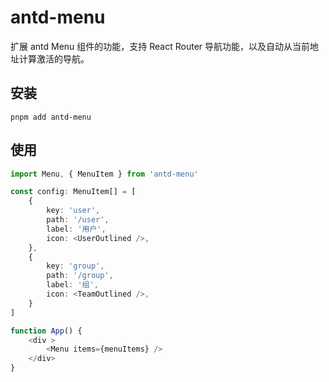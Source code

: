 # antd-menu

扩展 antd Menu 组件的功能，支持 React Router 导航功能，以及自动从当前地址计算激活的导航。

## 安装

```shell
pnpm add antd-menu
```

## 使用

```typescript jsx
import Menu, { MenuItem } from 'antd-menu'

const config: MenuItem[] = [
    {
        key: 'user',
        path: '/user',
        label: '用户',
        icon: <UserOutlined />,
    },
    {
        key: 'group',
        path: '/group',
        label: '组',
        icon: <TeamOutlined />,
    }
]

function App() {
    <div >
        <Menu items={menuItems} />
    </div>
}

```
